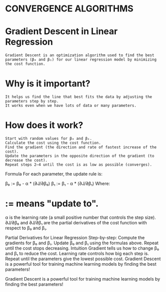 # CONVERGENCE ALGORITHMS

# Gradient Descent in Linear Regression
    Gradient Descent is an optimization algorithm used to find the best parameters (β₀ and β₁) for our linear regression model by minimizing the cost function.

# Why is it important?
    It helps us find the line that best fits the data by adjusting the parameters step by step.
    It works even when we have lots of data or many parameters.

# How does it work?
    Start with random values for β₀ and β₁.
    Calculate the cost using the cost function.
    Find the gradient (the direction and rate of fastest increase of the cost).
    Update the parameters in the opposite direction of the gradient (to decrease the cost).
    Repeat steps 2–4 until the cost is as low as possible (converges).

Formula
For each parameter, the update rule is:

β₀ := β₀ - α * (∂J/∂β₀)
β₁ := β₁ - α * (∂J/∂β₁)
Where:

# := means "update to".
α is the learning rate (a small positive number that controls the step size).
∂J/∂β₀ and ∂J/∂β₁ are the partial derivatives of the cost function with respect to β₀ and β₁.

Partial Derivatives for Linear Regression
Step-by-step:
Compute the gradients for β₀ and β₁.
Update β₀ and β₁ using the formulas above.
Repeat until the cost stops decreasing.
Intuition
Gradient tells us how to change β₀ and β₁ to reduce the cost.
Learning rate controls how big each step is.
Repeat until the parameters give the lowest possible cost.
Gradient Descent is a powerful tool for training machine learning models by finding the best parameters!

Gradient Descent is a powerful tool for training machine learning models by finding the best parameters!
